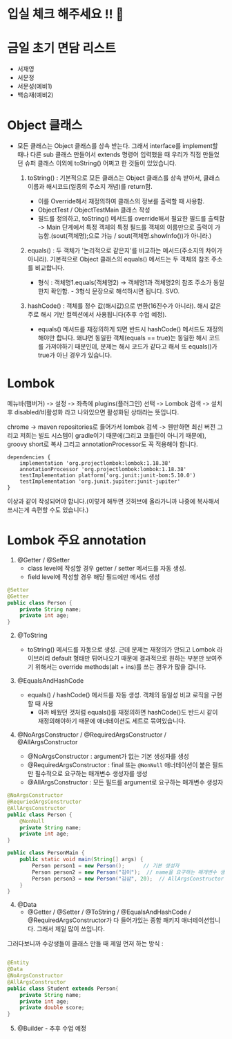 # 입실 체크 해주세요 !! 💌
# 금일 초기 면담 리스트
- 서재영
- 서문정
- 서문성(예비1)
- 백승재(예비2)

# Object 클래스
- 모든 클래스는 Object 클래스를 상속 받는다. 그래서 interface를 implement할 때나 다른 sub 클래스 만들어서 extends 명령어 입력했을 때 우리가 직접 만들었던 슈퍼 클래스 이외에 toString() 어쩌고 한 것들이 있었습니다.
    1. toString() : 기본적으로 모든 클래스는 Object 클래스를 상속 받아서, 클래스 이름과 해시코드(일종의 주소지 개념)를 return함.
        - 이를 Override해서 재정의하여 클래스의 정보를 출력할 때 사용함.
        - ObjectTest / ObjectTestMain 클래스 작성
        - 필드를 정의하고, toString() 메서드를 override해서 필요한
            필드를 출력함 -> Main 단계에서 특정 객체의 특정 필드를 객체의 이름만으로 출력이 가능함.(sout(객체명);으로 가능 / sout(객체명.showInfo())가 아니라.)

    2. equals() : 두 객체가 '논리적으로 같은지'를 비교하는 메서드(주소지의 차이가 아니라). 기본적으로 Object 클래스의 equals() 메서드는 두 객체의 참조 주소를 비교합니다.
        - 형식 : 객체명1.equals(객체명2) -> 객체명1과 객체명2의 참조 주소가 동일한지 확인함. - 3형식 문장으로 해석하시면 됩니다. SVO.
    
    3. hashCode() : 객체를 정수 값(해시값)으로 변환(16진수가 아니라). 해시 값은 주로 해시 기반 컬렉션에서 사용됩니다(추후 수업 예정).
        - equals() 메서드를 재정의하게 되면 반드시 hashCode() 메서드도 재정의해야만 합니다. 왜냐면 동일한 객체(equals == true)는 동일한 해시 코드를 가져야하기 때문인데, 문제는 해시 코드가 같다고 해서 또 equals()가 true가 아닌 경우가 있습니다.


# Lombok
메뉴바(햄버거) -> 설정 -> 좌측에 plugins(플러그인) 선택 -> Lombok 검색 -> 설치 후
disabled/비활성화 라고 나와있으면 활성화된 상태라는 뜻입니다.

chrome -> maven repositories로 들어가서 lombok 검색 -> 웬만하면 최신 버전
그리고 저희는 빌드 시스템이 gradle이기 때문에(그리고 코틀린이 아니기 때문에), groovy short로 복사
그리고 annotationProcessor도 꼭 적용해야 합니다.

```
dependencies {
    implementation 'org.projectlombok:lombok:1.18.38'
    annotationProcessor 'org.projectlombok:lombok:1.18.38'
    testImplementation platform('org.junit:junit-bom:5.10.0')
    testImplementation 'org.junit.jupiter:junit-jupiter'
}
```
이상과 같이 작성되어야 합니다.(이렇게 해두면 깃허브에 올라가니까 나중에 복사해서 쓰시는게 속편할 수도 있습니다.)


# Lombok 주요 annotation
1. @Getter / @Setter
    - class level에 작성할 경우 getter / setter 메서드를 자동 생성.
    - field level에 작성할 경우 해당 필드에만 메서드 생성

```java
@Setter
@Getter
public class Person {
    private String name;
    private int age;
}
```

2. @ToString
    - toString() 메서드를 자동으로 생성. 근데 문제는 재정의가 안되고 Lombok 라이브러리 default 형태만 튀어나오기 때문에 결과적으로 원하는 부분만 보여주기 위해서는 override methods(alt + ins)를 쓰는 경우가 많을 겁니다.

3. @EqualsAndHashCode
    - equals() / hashCode() 메서드를 자동 생성. 객체의 동일성 비교 로직을 구현할 때 사용
        - 아까 배웠던 것처럼 equals()를 재정의하면 hashCode()도 반드시 같이 재정의해야하기 때문에 애너테이션도 세트로 묶여있습니다.

4. @NoArgsConstructor / @RequiredArgsConstructor / @AllArgsConstructor
    - @NoArgsConstructor : argument가 없는 기본 생성자를 생성
    - @RequiredArgsConstructor : final 또는 `@NonNull` 애너테이션이 붙은 필드만 필수적으로 요구하는 매개변수 생성자를 생성
    - @AllArgsConstructor : 모든 필드를 argument로 요구하는 매개변수 생성자
```java
@NoArgsConstructor
@RequriedArgsConstructor
@AllArgsConstructor
public class Person {
    @NonNull
    private String name;
    private int age;
}

public class PersonMain {
    public static void main(String[] args) {
        Person person1 = new Person();      // 기본 생성자
        Person person2 = new Person("김이");  // name을 요구하는 매개변수 생성자
        Person person3 = new Person("김삼", 20);  // AllArgsConstructor
    }
}
```

4. @Data 
    - @Getter / @Setter / @ToString / @EqualsAndHashCode / @RequiredArgsConstructor가 다 들어가있는 종합 패키지 애너테이션입니다. 그래서 제일 많이 쓰입니다.


그러다보니까 수강생들이 클래스 만들 때 제일 먼저 하는 방식 :
```java

@Entity
@Data
@NoArgsConstructor
@AllArgsConstructor
public class Student extends Person{
    private String name;
    private int age;
    private double score;
}
```

5. @Builder - 추후 수업 예정










